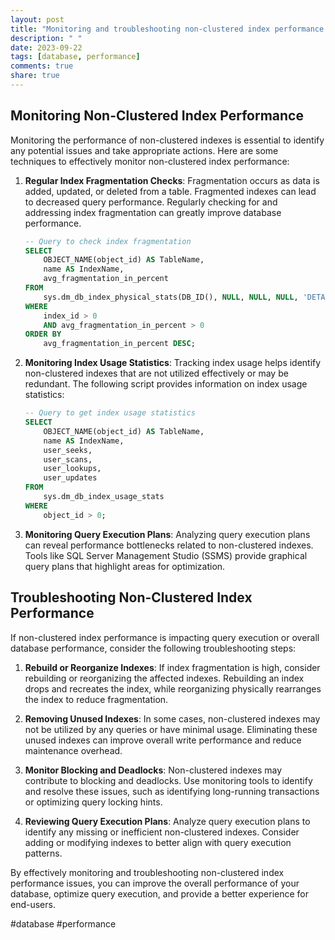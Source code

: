 ```yaml
---
layout: post
title: "Monitoring and troubleshooting non-clustered index performance issues"
description: " "
date: 2023-09-22
tags: [database, performance]
comments: true
share: true
---
```


## Monitoring Non-Clustered Index Performance

Monitoring the performance of non-clustered indexes is essential to identify any potential issues and take appropriate actions. Here are some techniques to effectively monitor non-clustered index performance:

1. **Regular Index Fragmentation Checks**: Fragmentation occurs as data is added, updated, or deleted from a table. Fragmented indexes can lead to decreased query performance. Regularly checking for and addressing index fragmentation can greatly improve database performance.

   ```sql
   -- Query to check index fragmentation
   SELECT 
       OBJECT_NAME(object_id) AS TableName,
       name AS IndexName,
       avg_fragmentation_in_percent
   FROM 
       sys.dm_db_index_physical_stats(DB_ID(), NULL, NULL, NULL, 'DETAILED')
   WHERE 
       index_id > 0
       AND avg_fragmentation_in_percent > 0
   ORDER BY 
       avg_fragmentation_in_percent DESC;
   ```
   
2. **Monitoring Index Usage Statistics**: Tracking index usage helps identify non-clustered indexes that are not utilized effectively or may be redundant. The following script provides information on index usage statistics:

   ```sql
   -- Query to get index usage statistics
   SELECT 
       OBJECT_NAME(object_id) AS TableName,
       name AS IndexName,
       user_seeks,
       user_scans,
       user_lookups,
       user_updates
   FROM 
       sys.dm_db_index_usage_stats
   WHERE 
       object_id > 0;
   ```

3. **Monitoring Query Execution Plans**: Analyzing query execution plans can reveal performance bottlenecks related to non-clustered indexes. Tools like SQL Server Management Studio (SSMS) provide graphical query plans that highlight areas for optimization.

## Troubleshooting Non-Clustered Index Performance

If non-clustered index performance is impacting query execution or overall database performance, consider the following troubleshooting steps:

1. **Rebuild or Reorganize Indexes**: If index fragmentation is high, consider rebuilding or reorganizing the affected indexes. Rebuilding an index drops and recreates the index, while reorganizing physically rearranges the index to reduce fragmentation.

2. **Removing Unused Indexes**: In some cases, non-clustered indexes may not be utilized by any queries or have minimal usage. Eliminating these unused indexes can improve overall write performance and reduce maintenance overhead.

3. **Monitor Blocking and Deadlocks**: Non-clustered indexes may contribute to blocking and deadlocks. Use monitoring tools to identify and resolve these issues, such as identifying long-running transactions or optimizing query locking hints.

4. **Reviewing Query Execution Plans**: Analyze query execution plans to identify any missing or inefficient non-clustered indexes. Consider adding or modifying indexes to better align with query execution patterns.

By effectively monitoring and troubleshooting non-clustered index performance issues, you can improve the overall performance of your database, optimize query execution, and provide a better experience for end-users.

#database #performance